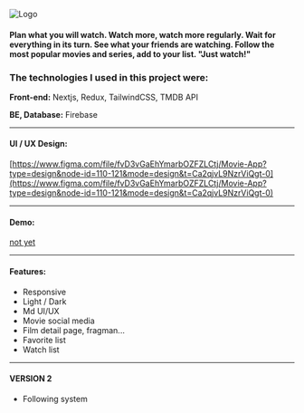 
![Logo](https://raw.githubusercontent.com/poyrazavsever/Movie-App/master/public/Logo/K%C4%B1sa%20Logo.png)

    
#### Plan what you will watch. Watch more, watch more regularly. Wait for everything in its turn. See what your friends are watching. Follow the most popular movies and series, add to your list. "Just watch!"




### The technologies I used in this project were:

**Front-end:** Nextjs, Redux, TailwindCSS, TMDB API

**BE, Database:** Firebase

  
---
#### UI / UX Design: 
[https://www.figma.com/file/fvD3vGaEhYmarbOZFZLCtj/Movie-App?type=design&node-id=110-121&mode=design&t=Ca2qjvL9NzrViQgt-0](https://www.figma.com/file/fvD3vGaEhYmarbOZFZLCtj/Movie-App?type=design&node-id=110-121&mode=design&t=Ca2qjvL9NzrViQgt-0)

---
#### Demo: 
[not yet]()


  ---

#### Features:
- Responsive
- Light / Dark
- Md UI/UX
- Movie social media
- Film detail page, fragman...
- Favorite list
- Watch list

----

#### VERSION 2
- Following system

    

  

